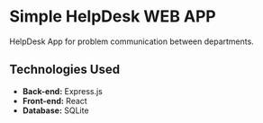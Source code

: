 # Simple HelpDesk WEB APP

HelpDesk App for problem communication between departments.

## Technologies Used

- **Back-end:** Express.js
- **Front-end:** React
- **Database:** SQLite
